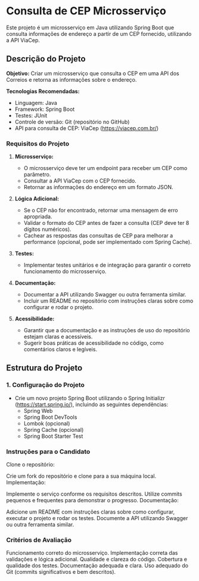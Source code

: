 # Consulta de CEP Microsserviço

Este projeto é um microsserviço em Java utilizando Spring Boot que consulta informações de endereço a partir de um CEP fornecido, utilizando a API ViaCep.

## Descrição do Projeto

**Objetivo:** Criar um microsserviço que consulta o CEP em uma API dos Correios e retorna as informações sobre o endereço.

**Tecnologias Recomendadas:**
- Linguagem: Java
- Framework: Spring Boot
- Testes: JUnit
- Controle de versão: Git (repositório no GitHub)
- API para consulta de CEP: ViaCep (https://viacep.com.br/)

### Requisitos do Projeto

1. **Microsserviço:**
   - O microsserviço deve ter um endpoint para receber um CEP como parâmetro.
   - Consultar a API ViaCep com o CEP fornecido.
   - Retornar as informações do endereço em um formato JSON.

2. **Lógica Adicional:**
   - Se o CEP não for encontrado, retornar uma mensagem de erro apropriada.
   - Validar o formato do CEP antes de fazer a consulta (CEP deve ter 8 dígitos numéricos).
   - Cachear as respostas das consultas de CEP para melhorar a performance (opcional, pode ser implementado com Spring Cache).

3. **Testes:**
   - Implementar testes unitários e de integração para garantir o correto funcionamento do microsserviço.

4. **Documentação:**
   - Documentar a API utilizando Swagger ou outra ferramenta similar.
   - Incluir um README no repositório com instruções claras sobre como configurar e rodar o projeto.

5. **Acessibilidade:**
   - Garantir que a documentação e as instruções de uso do repositório estejam claras e acessíveis.
   - Sugerir boas práticas de acessibilidade no código, como comentários claros e legíveis.

## Estrutura do Projeto

### 1. Configuração do Projeto

- Crie um novo projeto Spring Boot utilizando o Spring Initializr (https://start.spring.io/), incluindo as seguintes dependências:
  - Spring Web
  - Spring Boot DevTools
  - Lombok (opcional)
  - Spring Cache (opcional)
  - Spring Boot Starter Test

### Instruções para o Candidato
Clone o repositório:

Crie um fork do repositório e clone para a sua máquina local.
Implementação:

Implemente o serviço conforme os requisitos descritos.
Utilize commits pequenos e frequentes para demonstrar o progresso.
Documentação:

Adicione um README com instruções claras sobre como configurar, executar o projeto e rodar os testes.
Documente a API utilizando Swagger ou outra ferramenta similar.

### Critérios de Avaliação
Funcionamento correto do microsserviço.
Implementação correta das validações e lógica adicional.
Qualidade e clareza do código.
Cobertura e qualidade dos testes.
Documentação adequada e clara.
Uso adequado do Git (commits significativos e bem descritos).
